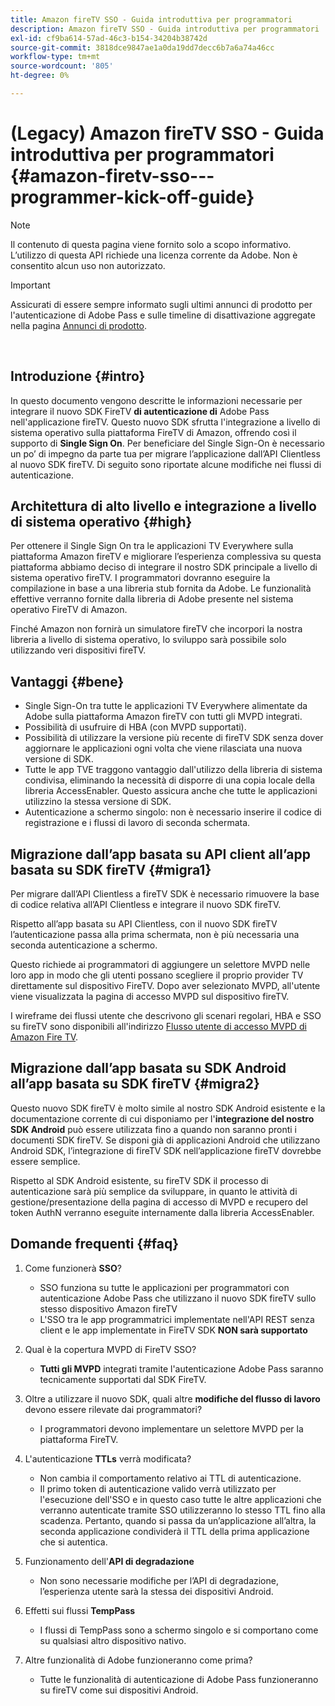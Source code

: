 ```yaml
---
title: Amazon fireTV SSO - Guida introduttiva per programmatori
description: Amazon fireTV SSO - Guida introduttiva per programmatori
exl-id: cf9ba614-57ad-46c3-b154-34204b38742d
source-git-commit: 3818dce9847ae1a0da19dd7decc6b7a6a74a46cc
workflow-type: tm+mt
source-wordcount: '805'
ht-degree: 0%

---
```


# (Legacy) Amazon fireTV SSO - Guida introduttiva per programmatori {#amazon-firetv-sso---programmer-kick-off-guide}

>[!NOTE]
>
>Il contenuto di questa pagina viene fornito solo a scopo informativo. L’utilizzo di questa API richiede una licenza corrente da Adobe. Non è consentito alcun uso non autorizzato.

>[!IMPORTANT]
>
> Assicurati di essere sempre informato sugli ultimi annunci di prodotto per l&#39;autenticazione di Adobe Pass e sulle timeline di disattivazione aggregate nella pagina [Annunci di prodotto](/help/authentication/product-announcements.md).

</br>

## Introduzione {#intro}

In questo documento vengono descritte le informazioni necessarie per integrare il nuovo SDK FireTV **di autenticazione di** Adobe Pass nell&#39;applicazione fireTV. Questo nuovo SDK sfrutta l&#39;integrazione a livello di sistema operativo sulla piattaforma FireTV di Amazon, offrendo così il supporto di **Single Sign On**. Per beneficiare del Single Sign-On è necessario un po’ di impegno da parte tua per migrare l’applicazione dall’API Clientless al nuovo SDK fireTV. Di seguito sono riportate alcune modifiche nei flussi di autenticazione.

## Architettura di alto livello e integrazione a livello di sistema operativo {#high}

Per ottenere il Single Sign On tra le applicazioni TV Everywhere sulla piattaforma Amazon fireTV e migliorare l’esperienza complessiva su questa piattaforma abbiamo deciso di integrare il nostro SDK principale a livello di sistema operativo fireTV. I programmatori dovranno eseguire la compilazione in base a una libreria stub fornita da Adobe. Le funzionalità effettive verranno fornite dalla libreria di Adobe presente nel sistema operativo FireTV di Amazon.

Finché Amazon non fornirà un simulatore fireTV che incorpori la nostra libreria a livello di sistema operativo, lo sviluppo sarà possibile solo utilizzando veri dispositivi fireTV.

## Vantaggi {#bene}

* Single Sign-On tra tutte le applicazioni TV Everywhere alimentate da Adobe sulla piattaforma Amazon fireTV con tutti gli MVPD integrati.
* Possibilità di usufruire di HBA (con MVPD supportati).
* Possibilità di utilizzare la versione più recente di fireTV SDK senza dover aggiornare le applicazioni ogni volta che viene rilasciata una nuova versione di SDK.
* Tutte le app TVE traggono vantaggio dall&#39;utilizzo della libreria di sistema condivisa, eliminando la necessità di disporre di una copia locale della libreria AccessEnabler. Questo assicura anche che tutte le applicazioni utilizzino la stessa versione di SDK.
* Autenticazione a schermo singolo: non è necessario inserire il codice di registrazione e i flussi di lavoro di seconda schermata.

## Migrazione dall’app basata su API client all’app basata su SDK fireTV {#migra1}

Per migrare dall’API Clientless a fireTV SDK è necessario rimuovere la base di codice relativa all’API Clientless e integrare il nuovo SDK fireTV.

Rispetto all’app basata su API Clientless, con il nuovo SDK fireTV l’autenticazione passa alla prima schermata, non è più necessaria una seconda autenticazione a schermo.

Questo richiede ai programmatori di aggiungere un selettore MVPD nelle loro app in modo che gli utenti possano scegliere il proprio provider TV direttamente sul dispositivo FireTV. Dopo aver selezionato MVPD, all&#39;utente viene visualizzata la pagina di accesso MVPD sul dispositivo fireTV.

I wireframe dei flussi utente che descrivono gli scenari regolari, HBA e SSO su fireTV sono disponibili all&#39;indirizzo [Flusso utente di accesso MVPD di Amazon Fire TV](https://xd.adobe.com/view/9058288e-4b67-43a1-9d5b-5f76ede6c51e/).

## Migrazione dall’app basata su SDK Android all’app basata su SDK fireTV {#migra2}

Questo nuovo SDK fireTV è molto simile al nostro SDK Android esistente e la documentazione corrente di cui disponiamo per l&#39;**integrazione del nostro SDK Android** <!--http://tve.helpdocsonline.com/android-technical-overview-->può essere utilizzata fino a quando non saranno pronti i documenti SDK fireTV. Se disponi già di applicazioni Android che utilizzano Android SDK, l’integrazione di fireTV SDK nell’applicazione fireTV dovrebbe essere semplice.

Rispetto al SDK Android esistente, su fireTV SDK il processo di autenticazione sarà più semplice da sviluppare, in quanto le attività di gestione/presentazione della pagina di accesso di MVPD e recupero del token AuthN verranno eseguite internamente dalla libreria AccessEnabler.

## Domande frequenti {#faq}

1. Come funzionerà **SSO**?

   * SSO funziona su tutte le applicazioni per programmatori con autenticazione Adobe Pass che utilizzano il nuovo SDK fireTV sullo stesso dispositivo Amazon fireTV
   * L&#39;SSO tra le app programmatrici implementate nell&#39;API REST senza client e le app implementate in FireTV SDK **NON sarà supportato**

1. Qual è la copertura MVPD di FireTV SSO?

   * **Tutti gli MVPD** integrati tramite l&#39;autenticazione Adobe Pass saranno tecnicamente supportati dal SDK FireTV.

1. Oltre a utilizzare il nuovo SDK, quali altre **modifiche del flusso di lavoro** devono essere rilevate dai programmatori?

   * I programmatori devono implementare un selettore MVPD per la piattaforma FireTV.

1. L&#39;autenticazione **TTLs** verrà modificata?

   * Non cambia il comportamento relativo ai TTL di autenticazione.
   * Il primo token di autenticazione valido verrà utilizzato per l&#39;esecuzione dell&#39;SSO e in questo caso tutte le altre applicazioni che verranno autenticate tramite SSO utilizzeranno lo stesso TTL fino alla scadenza. Pertanto, quando si passa da un’applicazione all’altra, la seconda applicazione condividerà il TTL della prima applicazione che si autentica.

1. Funzionamento dell&#39;**API di degradazione**

   * Non sono necessarie modifiche per l’API di degradazione, l’esperienza utente sarà la stessa dei dispositivi Android.

1. Effetti sui flussi **TempPass**

   * I flussi di TempPass sono a schermo singolo e si comportano come su qualsiasi altro dispositivo nativo.

1. Altre funzionalità di Adobe funzioneranno come prima?

   * Tutte le funzionalità di autenticazione di Adobe Pass funzioneranno su fireTV come sui dispositivi Android.
